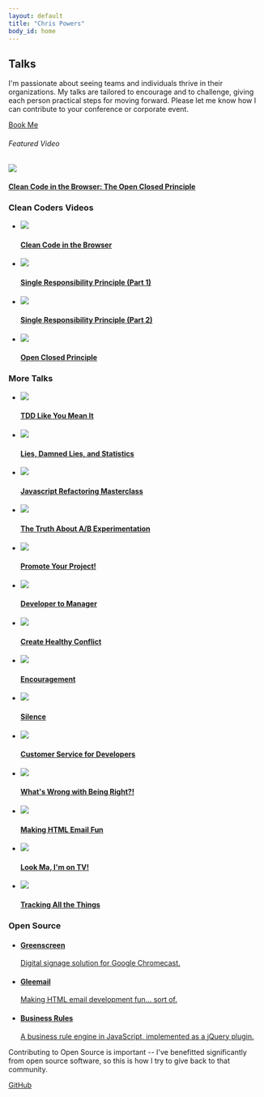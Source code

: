 ```yaml
---
layout: default
title: "Chris Powers"
body_id: home
---
```


<section class="talks-top">
  <div class="inner">
    <aside>
      <h2>Talks</h2>
      <p>I'm passionate about seeing teams and individuals thrive in their organizations. My talks are tailored to encourage and to challenge, giving each person practical steps for moving forward. Please let me know how I can contribute to your conference or corporate event.</p>
      <a class="book-me button" href="mailto:chrisjpowers@gmail.com">Book Me</a>
    </aside>
    <div class="video-box">
      <h6>Featured Video</h6>
      <a href="https://cleancoders.com/episode/clean-code-in-the-browser-episode-3-p3/show" target="_blank">
        <img src="/images/featured/open-closed-principle-featured.jpg" />
      </a>
      <h4>
        <a href="https://cleancoders.com/episode/clean-code-in-the-browser-episode-3-p3/show" target="_blank">
          Clean Code in the Browser: The Open Closed Principle
        </a>
      </h4>
    </div>
  </div>
</section>

<section id="open-source" class="talks-list">
  <div class="inner">
    <h3 class="heading">Clean Coders Videos</h3>
    <ul>
      <li>
        <a href="https://cleancoders.com/episode/clean-code-in-the-browser-episode-1/show" target="_blank">
          <img src="/images/talk-thumbs/episode-1.jpg">
          <h4>Clean Code in the Browser</h4>
        </a>
      </li>
      <li>
        <a href="https://cleancoders.com/episode/clean-code-in-the-browser-episode-2-p1/show" target="_blank">
          <img src="/images/talk-thumbs/episode-2-part-1.jpg">
          <h4>Single Responsibility Principle (Part 1)</h4>
        </a>
      </li>
      <li>
        <a href="https://cleancoders.com/episode/clean-code-in-the-browser-episode-2-p2/show" target="_blank">
          <img src="/images/talk-thumbs/episode-2-part-2.jpg">
          <h4>Single Responsibility Principle (Part 2)</h4>
        </a>
      </li>
      <li>
        <a href="https://cleancoders.com/episode/clean-code-in-the-browser-episode-3-p3/show" target="_blank">
          <img src="/images/talk-thumbs/open-closed-principle.jpg">
          <h4>Open Closed Principle</h4>
        </a>
      </li>
    </ul>
  </div>
</section>

<section id="talks" class="blog talks-list">
  <div class="inner">
    <h3 class="heading">More Talks</h3>
    <ul>
      <li>
        <a href="/blog/tdd-like-you-mean-it">
          <img src="/images/talk-thumbs/tdd-like-you-mean-it.jpg">
          <h4>TDD Like You Mean It</h4>
        </a>
      </li>
      <li>
        <a href="/blog/lies-damned-lies-statistics">
          <img src="/images/talk-thumbs/lies-damned-lies-statistics.jpg">
          <h4>Lies, Damned Lies, and Statistics</h4>
        </a>
      </li>
      <li>
        <a href="/blog/js-refactoring-masterclass">
          <img src="/images/talk-thumbs/js-refactoring-masterclass.jpg">
          <h4>Javascript Refactoring Masterclass</h4>
        </a>
      </li>
      <li>
        <a href="/blog/the-truth-about-ab-experimentation">
          <img src="/images/talk-thumbs/the-truth-about-ab-experimentation.jpg">
          <h4>The Truth About A/B Experimentation</h4>
        </a>
      </li>
      <li>
        <a href="/blog/promote-your-project">
          <img src="/images/talk-thumbs/promote-your-project.jpg">
          <h4>Promote Your Project!</h4>
        </a>
      </li>
      <li>
        <a href="/blog/developer-to-manager">
          <img src="/images/talk-thumbs/developer-to-manager.jpg">
          <h4>Developer to Manager</h4>
        </a>
      </li>
      <li>
        <a href="/blog/creating-healthy-conflict">
          <img src="/images/talk-thumbs/creating-healthy-conflict.jpg">
          <h4>Create Healthy Conflict</h4>
        </a>
      </li>
      <li>
        <a href="/blog/encouragement">
          <img src="/images/talk-thumbs/encouragement.jpg">
          <h4>Encouragement</h4>
        </a>
      </li>
      <li>
        <a href="/blog/silence">
          <img src="/images/talk-thumbs/silence.jpg">
          <h4>Silence</h4>
        </a>
      </li>
      <li>
        <a href="/blog/customer-service-for-developers">
          <img src="/images/talk-thumbs/customer-service-for-developers.jpg">
          <h4>Customer Service for Developers</h4>
        </a>
      </li>
      <li>
        <a href="/blog/whats-wrong-with-being-right">
          <img src="/images/talk-thumbs/whats-wrong-with-being-right.jpg">
          <h4>What's Wrong with Being Right?!</h4>
        </a>
      </li>
      <li>
      <a href="/blog/making-html-email-fun">
          <img src="/images/talk-thumbs/making-html-email-fun.jpg">
          <h4>Making HTML Email Fun</h4>
        </a>
      </li>
      <li>
      <a href="/blog/look-ma-im-on-tv">
          <img src="/images/talk-thumbs/look-ma-im-on-tv.jpg">
          <h4>Look Ma, I'm on TV!</h4>
        </a>
      </li>
      <li>
      <a href="/blog/tracking-all-the-things">
          <img src="/images/talk-thumbs/tracking-all-the-things.jpg">
          <h4>Tracking All the Things</h4>
        </a>
      </li>
    </ul>
  </div>
</section>

<section id="open-source" class="open-source">
  <div class="inner">
    <h3 class="heading">Open Source</h3>
    <ul class="projects">
      <li>
        <a href="http://greenscreen.io" target="_blank">
          <h4>Greenscreen</h4>
          <p>Digital signage solution for Google Chromecast.</p>
        </a>
      </li>
      <li>
        <a href="https://github.com/groupon/gleemail" target="_blank">
          <h4>Gleemail</h4>
          <p>Making HTML email development fun... sort of.</p>
        </a>
      </li>
      <li>
        <a href="https://github.com/chrisjpowers/business-rules" target="_blank">
          <h4>Business Rules</h4>
          <p>A business rule engine in JavaScript, implemented as a jQuery plugin.</p>
        </a>
      </li>
    </ul>
    <aside>
      <div class="text">
        <p>Contributing to Open Source is important -- I've benefitted significantly from open source software, so this is how I try to give back to that community.</p>
      </div>
      <a href="https://github.com/chrisjpowers" target="_blank" class="button">GitHub</a>
    </aside>
  </div>
</section>

<!-- <section id="blog" class="blog">
  <div class="inner">
    <h3 class="heading">Recent Blog Posts</h3>
      {% for post in site.categories["article"] limit:2 %}
      <article class="{% if forloop.index == 1 %}first{% else %}second{% endif %}">
        <header>
          <p class="entry-date">{% include post/date.html %}{{ time }}</p>
          <h2>
            <a rel="full-article" href="{{ root_url }}{{ post.url }}">{{ post.title }} {{ index }}</a>
          </h2>
        </header>
        {{ post.excerpt }}
        {% if post.excerpt != post.content %}
          <a rel="full-article" href="{{ root_url }}{{ post.url }}" class="more">Read More</a>
        {% endif %}
      </article>
      {% endfor %}
    <a class="button" href="/blog/categories/article">See All Posts</a>
  </div>
</section> -->
